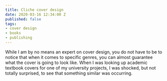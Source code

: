```yaml
---
title: Cliche cover design
date: 2020-03-16 12:34:00 Z
published: false
tags:
- cover design
- books
- publishing
---
```


While I am by no means an expert on cover design, you do not have to be to notice that when it comes to specific genres, you can almost guarantee what the cover is going to look like. When I was looking up academic textbook covers for one of my university projects, I was shocked, but not totally surprised, to see that something similar was occurring. 